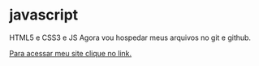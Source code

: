 # javascript
 HTML5 e CSS3 e JS
 Agora vou hospedar meus arquivos no git e github.
 
<a href="https://cgb102000.github.io/JavaScript/">Para acessar meu site clique no link. </a>
